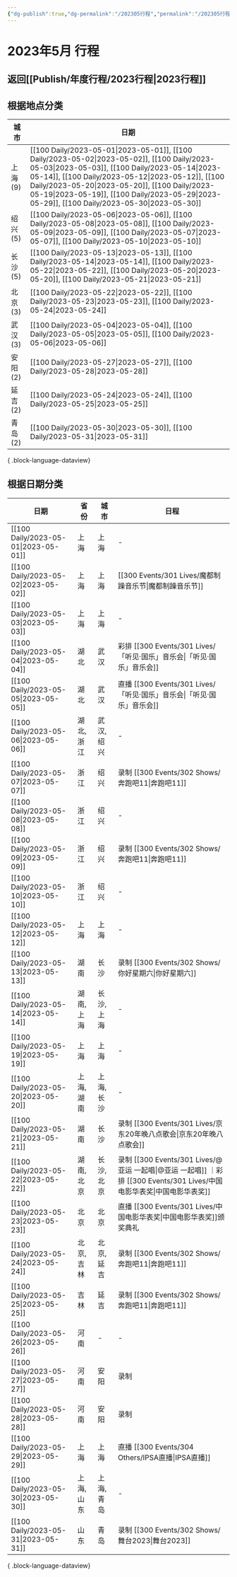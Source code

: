 ```yaml
---
{"dg-publish":true,"dg-permalink":"/202305行程","permalink":"/202305行程/","created":"2023-05-25T20:18:59.803+08:00","updated":"2023-05-25T20:19:23.497+08:00"}
---
```


# 2023年5月 行程

## 返回[[Publish/年度行程/2023行程\|2023行程]]

## 根据地点分类

| 城市     | 日期                                                                                                                                                                                                                                                                                                                                                                              |
| ------ | ------------------------------------------------------------------------------------------------------------------------------------------------------------------------------------------------------------------------------------------------------------------------------------------------------------------------------------------------------------------------------- |
| 上海 (9) | [[100 Daily/2023-05-01\|2023-05-01]], [[100 Daily/2023-05-02\|2023-05-02]], [[100 Daily/2023-05-03\|2023-05-03]], [[100 Daily/2023-05-14\|2023-05-14]], [[100 Daily/2023-05-12\|2023-05-12]], [[100 Daily/2023-05-20\|2023-05-20]], [[100 Daily/2023-05-19\|2023-05-19]], [[100 Daily/2023-05-29\|2023-05-29]], [[100 Daily/2023-05-30\|2023-05-30]] |
| 绍兴 (5) | [[100 Daily/2023-05-06\|2023-05-06]], [[100 Daily/2023-05-08\|2023-05-08]], [[100 Daily/2023-05-09\|2023-05-09]], [[100 Daily/2023-05-07\|2023-05-07]], [[100 Daily/2023-05-10\|2023-05-10]]                                                                                                                                                                     |
| 长沙 (5) | [[100 Daily/2023-05-13\|2023-05-13]], [[100 Daily/2023-05-14\|2023-05-14]], [[100 Daily/2023-05-22\|2023-05-22]], [[100 Daily/2023-05-20\|2023-05-20]], [[100 Daily/2023-05-21\|2023-05-21]]                                                                                                                                                                     |
| 北京 (3) | [[100 Daily/2023-05-22\|2023-05-22]], [[100 Daily/2023-05-23\|2023-05-23]], [[100 Daily/2023-05-24\|2023-05-24]]                                                                                                                                                                                                                                                       |
| 武汉 (3) | [[100 Daily/2023-05-04\|2023-05-04]], [[100 Daily/2023-05-05\|2023-05-05]], [[100 Daily/2023-05-06\|2023-05-06]]                                                                                                                                                                                                                                                       |
| 安阳 (2) | [[100 Daily/2023-05-27\|2023-05-27]], [[100 Daily/2023-05-28\|2023-05-28]]                                                                                                                                                                                                                                                                                                |
| 延吉 (2) | [[100 Daily/2023-05-24\|2023-05-24]], [[100 Daily/2023-05-25\|2023-05-25]]                                                                                                                                                                                                                                                                                                |
| 青岛 (2) | [[100 Daily/2023-05-30\|2023-05-30]], [[100 Daily/2023-05-31\|2023-05-31]]                                                                                                                                                                                                                                                                                                |

{ .block-language-dataview}

## 根据日期分类

| 日期                                      | 省份     | 城市     | 日程                             |
| --------------------------------------- | ------ | ------ | ------------------------------ |
| [[100 Daily/2023-05-01\|2023-05-01]] | 上海     | 上海     | \-                             |
| [[100 Daily/2023-05-02\|2023-05-02]] | 上海     | 上海     | [[300 Events/301 Lives/魔都制躁音乐节\|魔都制躁音乐节]]                    |
| [[100 Daily/2023-05-03\|2023-05-03]] | 上海     | 上海     | \-                             |
| [[100 Daily/2023-05-04\|2023-05-04]] | 湖北     | 武汉     | 彩排 [[300 Events/301 Lives/「听见·国乐」音乐会\|「听见·国乐」音乐会]]              |
| [[100 Daily/2023-05-05\|2023-05-05]] | 湖北     | 武汉     | 直播 [[300 Events/301 Lives/「听见·国乐」音乐会\|「听见·国乐」音乐会]]              |
| [[100 Daily/2023-05-06\|2023-05-06]] | 湖北, 浙江 | 武汉, 绍兴 | \-                             |
| [[100 Daily/2023-05-07\|2023-05-07]] | 浙江     | 绍兴     | 录制 [[300 Events/302 Shows/奔跑吧11\|奔跑吧11]]                   |
| [[100 Daily/2023-05-08\|2023-05-08]] | 浙江     | 绍兴     | \-                             |
| [[100 Daily/2023-05-09\|2023-05-09]] | 浙江     | 绍兴     | 录制 [[300 Events/302 Shows/奔跑吧11\|奔跑吧11]]                   |
| [[100 Daily/2023-05-10\|2023-05-10]] | 浙江     | 绍兴     | \-                             |
| [[100 Daily/2023-05-12\|2023-05-12]] | 上海     | 上海     | \-                             |
| [[100 Daily/2023-05-13\|2023-05-13]] | 湖南     | 长沙     | 录制 [[300 Events/302 Shows/你好星期六\|你好星期六]]                   |
| [[100 Daily/2023-05-14\|2023-05-14]] | 湖南, 上海 | 长沙, 上海 | \-                             |
| [[100 Daily/2023-05-19\|2023-05-19]] | 上海     | 上海     | \-                             |
| [[100 Daily/2023-05-20\|2023-05-20]] | 上海, 湖南 | 上海, 长沙 | \-                             |
| [[100 Daily/2023-05-21\|2023-05-21]] | 湖南     | 长沙     | 录制 [[300 Events/301 Lives/京东20年晚八点歌会\|京东20年晚八点歌会]]              |
| [[100 Daily/2023-05-22\|2023-05-22]] | 湖南, 北京 | 长沙, 北京 | 录制 [[300 Events/301 Lives/@亚运 一起唱\|@亚运 一起唱]] ｜彩排 [[300 Events/301 Lives/中国电影华表奖\|中国电影华表奖]] |
| [[100 Daily/2023-05-23\|2023-05-23]] | 北京     | 北京     | 直播 [[300 Events/301 Lives/中国电影华表奖\|中国电影华表奖]]颁奖典礼             |
| [[100 Daily/2023-05-24\|2023-05-24]] | 北京, 吉林 | 北京, 延吉 | 录制 [[300 Events/302 Shows/奔跑吧11\|奔跑吧11]]                   |
| [[100 Daily/2023-05-25\|2023-05-25]] | 吉林     | 延吉     | 录制 [[300 Events/302 Shows/奔跑吧11\|奔跑吧11]]                   |
| [[100 Daily/2023-05-26\|2023-05-26]] | 河南     | \-     | \-                             |
| [[100 Daily/2023-05-27\|2023-05-27]] | 河南     | 安阳     | 录制                             |
| [[100 Daily/2023-05-28\|2023-05-28]] | 河南     | 安阳     | 录制                             |
| [[100 Daily/2023-05-29\|2023-05-29]] | 上海     | 上海     | 直播 [[300 Events/304 Others/IPSA直播\|IPSA直播]]                  |
| [[100 Daily/2023-05-30\|2023-05-30]] | 上海, 山东 | 上海, 青岛 | \-                             |
| [[100 Daily/2023-05-31\|2023-05-31]] | 山东     | 青岛     | 录制 [[300 Events/302 Shows/舞台2023\|舞台2023]]                  |

{ .block-language-dataview}